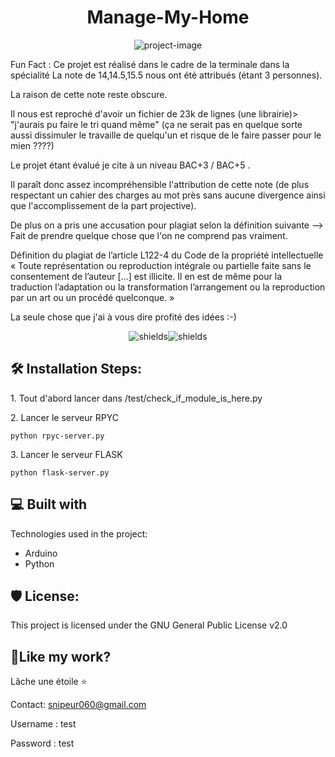 <h1 align="center" id="title">Manage-My-Home</h1>

<p align="center"><img src="https://socialify.git.ci/Snipeur060/Manage-My-Home/image?font=Rokkitt&amp;language=1&amp;logo=https%3A%2F%2Fupload.wikimedia.org%2Fwikipedia%2Fcommons%2Fthumb%2F5%2F5b%2FArduino_Logo_Registered.svg%2F1200px-Arduino_Logo_Registered.svg.png&amp;name=1&amp;pattern=Circuit%20Board&amp;theme=Auto" alt="project-image"></p>

<p id="description">
Fun Fact : Ce projet est réalisé dans le cadre de la terminale dans la spécialité La note de 14,14.5,15.5 nous ont été attribués (étant 3 personnes).
  
La raison de cette note reste obscure. 

Il nous est reproché d'avoir un fichier de 23k de lignes (une librairie)> "j'aurais pu faire le tri quand même" (ça ne serait pas en quelque sorte aussi dissimuler le travaille de quelqu'un et risque  de le faire passer pour le mien ????)
  
  
Le projet étant évalué je cite à un niveau BAC+3 / BAC+5 .
  
Il paraît donc assez incompréhensible l'attribution de cette note (de plus respectant un cahier des charges au mot près sans aucune divergence ainsi que l'accomplissement de la part projective).
  
De plus on a pris une accusation pour plagiat selon la définition suivante --&gt; Fait de prendre quelque chose que l'on ne comprend pas vraiment. 
  
Définition du plagiat de l’article L122-4 du Code de la propriété intellectuelle « Toute représentation ou reproduction intégrale ou partielle faite sans le consentement de l’auteur […] est illicite. Il en est de même pour la traduction l’adaptation ou la transformation l’arrangement ou la reproduction par un art ou un procédé quelconque. » 
  
La seule chose que j'ai à vous dire profité des idées :-)</p>

<p align="center"><img src="https://img.shields.io/badge/Python-00BFFF?style=for-the-badge&amp;logo=python&amp;logoColor=white" alt="shields"><img src="https://img.shields.io/badge/Arduino-9ACD32?style=for-the-badge&amp;logo=arduino&amp;logoColor=white" alt="shields"></p>

  


<h2>🛠️ Installation Steps:</h2>

<p>1. Tout d'abord lancer dans /test/check_if_module_is_here.py</p>

<p>2. Lancer le serveur RPYC</p>

```
python rpyc-server.py
```

<p>3. Lancer le serveur FLASK</p>

```
python flask-server.py
```

  
  
<h2>💻 Built with</h2>

Technologies used in the project:

*   Arduino
*   Python

<h2>🛡️ License:</h2>

This project is licensed under the GNU General Public License v2.0

<h2>💖Like my work?</h2>

Lâche une étoile ⭐ 

Contact: snipeur060@gmail.com

Username : test

Password : test

